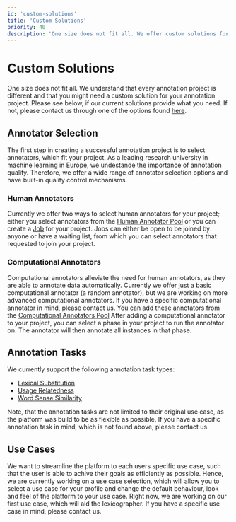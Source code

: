 ```yaml
---
id: 'custom-solutions'
title: 'Custom Solutions'
priority: 40
description: 'One size does not fit all. We offer custom solutions for your annotation project.'
---
```


# Custom Solutions

One size does not fit all. We understand that every annotation project is different and that you might need a custom solution for your annotation project. Please see below, if our current solutions provide what you need. If not, please contact us through one of the options found [here](https://www.ims.uni-stuttgart.de/en/institute/team/Schlechtweg-00003/).

## Annotator Selection

The first step in creating a successful annotation project is to select annotators, which fit your project. As a leading research university in machine learning in Europe, we undestande the importance of annotation quality. Therefore, we offer a wide range of annotator selection options and have built-in quality control mechanisms. 

### Human Annotators

Currently we offer two ways to select human annotators for your project; either you select annotators from the [Human Annotator Pool](/pool/annotator) or you can create a [Job](/pool/joblisting) for your project. Jobs can either be open to be joined by anyone or have a waiting list, from which you can select annotators that requested to join your project.

### Computational Annotators

Computational annotators alleviate the need for human annotators, as they are able to annotate data automatically. Currently we offer just a basic computational annotator (a random annotator), but we are working on more advanced computational annotators. If you have a specific computational annotator in mind, please contact us. You can add these annotators from the [Computational Annotators Pool](/pool/annotator/computational) After adding a computational annotator to your project, you can select a phase in your project to run the annotator on. The annotator will then annotate all instances in that phase. 

## Annotation Tasks

We currently support the following annotation task types:

- [Lexical Substitution](/guide/explained-annotation-task-lexsub)
- [Usage Relatedness](/guide/explained-annotation-task-urel)
- [Word Sense Similarity](/guide/explained-annotation-task-wssim)

Note, that the annotation tasks are not limited to their original use case, as the platform was build to be as flexible as possible. If you have a specific annotation task in mind, which is not found above, please contact us.

## Use Cases

We want to streamline the platform to each users specific use case, such that the user is able to achive their goals as efficiently as possible. Hence, we are currently working on a use case selection, which will allow you to select a use case for your profile and change the default behaviour, look and feel of the platform to your use case. Right now, we are working on our first use case, which will aid the lexicographer. If you have a specific use case in mind, please contact us.